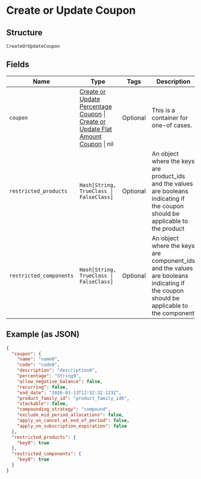 
# Create or Update Coupon

## Structure

`CreateOrUpdateCoupon`

## Fields

| Name | Type | Tags | Description |
|  --- | --- | --- | --- |
| `coupon` | [Create or Update Percentage Coupon](../../doc/models/create-or-update-percentage-coupon.md) \| [Create or Update Flat Amount Coupon](../../doc/models/create-or-update-flat-amount-coupon.md) \| nil | Optional | This is a container for one-of cases. |
| `restricted_products` | `Hash[String, TrueClass \| FalseClass]` | Optional | An object where the keys are product_ids and the values are booleans indicating if the coupon should be applicable to the product |
| `restricted_components` | `Hash[String, TrueClass \| FalseClass]` | Optional | An object where the keys are component_ids and the values are booleans indicating if the coupon should be applicable to the component |

## Example (as JSON)

```json
{
  "coupon": {
    "name": "name0",
    "code": "code8",
    "description": "description0",
    "percentage": "String9",
    "allow_negative_balance": false,
    "recurring": false,
    "end_date": "2016-03-13T12:52:32.123Z",
    "product_family_id": "product_family_id6",
    "stackable": false,
    "compounding_strategy": "compound",
    "exclude_mid_period_allocations": false,
    "apply_on_cancel_at_end_of_period": false,
    "apply_on_subscription_expiration": false
  },
  "restricted_products": {
    "key0": true
  },
  "restricted_components": {
    "key0": true
  }
}
```

